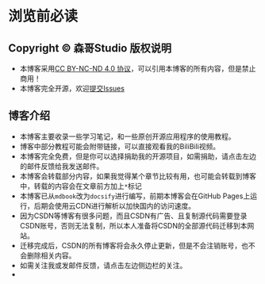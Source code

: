 # 浏览前必读

## Copyright © 森哥Studio 版权说明
- 本博客采用[CC BY-NC-ND 4.0 协议](https://creativecommons.org/licenses/?lang=zh)，可以引用本博客的所有内容，但是禁止商用！
- 本博客完全开源，欢迎[提交Issues](https://github.com/senge-studio/senge-studio.github.io/issues)

## 博客介绍
- 本博客主要收录一些学习笔记，和一些原创开源应用程序的使用教程。
- 博客中部分教程可能会附带链接，可以直接观看我的BiliBili视频。
- 本博客完全免费，但是你可以选择捐助我的开源项目，如需捐助，请点击左边的邮件反馈给我发送邮件。
- 本博客会转载部分内容，如果我觉得某个章节比较有用，也可能会转载到博客中，转载的内容会在文章前方加上`*`标记
- 本博客已从`mdbook`改为`docsify`进行编写，前期本博客会在GitHub Pages上运行，后期会使用云CDN进行解析以加快国内的访问速度。
- 因为CSDN等博客有很多问题，而且CSDN有广告、且复制源代码需要登录CSDN账号，否则无法复制，所以本人准备将CSDN的全部源代码迁移到本网站。
- 迁移完成后，CSDN的所有博客将会永久停止更新，但是不会注销账号，也不会删除相关内容。
- 如需关注我或发邮件反馈，请点击左边侧边栏的关注。
- 